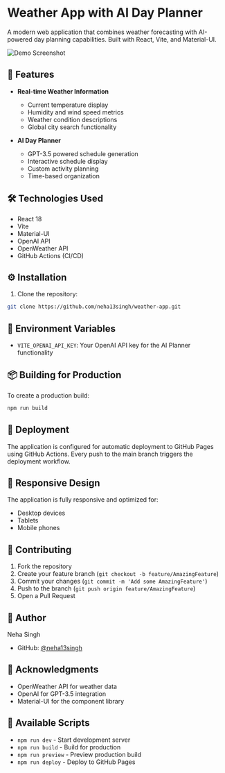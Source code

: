 # Weather App with AI Day Planner

A modern web application that combines weather forecasting with AI-powered day planning capabilities. Built with React, Vite, and Material-UI.

![Demo Screenshot](https://github.com/user-attachments/assets/78f31ff4-e311-4506-ac73-0211bf4e9f4c)


## 🌟 Features

- **Real-time Weather Information**
  - Current temperature display
  - Humidity and wind speed metrics
  - Weather condition descriptions
  - Global city search functionality

- **AI Day Planner**
  - GPT-3.5 powered schedule generation
  - Interactive schedule display
  - Custom activity planning
  - Time-based organization


## 🛠️ Technologies Used

- React 18
- Vite
- Material-UI
- OpenAI API
- OpenWeather API
- GitHub Actions (CI/CD)

## ⚙️ Installation

1. Clone the repository:
```bash
git clone https://github.com/neha13singh/weather-app.git
```

## 🔧 Environment Variables

- `VITE_OPENAI_API_KEY`: Your OpenAI API key for the AI Planner functionality

## 📦 Building for Production

To create a production build:

```bash
npm run build
```

## 🚀 Deployment

The application is configured for automatic deployment to GitHub Pages using GitHub Actions. Every push to the main branch triggers the deployment workflow.

## 📱 Responsive Design

The application is fully responsive and optimized for:
- Desktop devices
- Tablets
- Mobile phones

## 🤝 Contributing

1. Fork the repository
2. Create your feature branch (`git checkout -b feature/AmazingFeature`)
3. Commit your changes (`git commit -m 'Add some AmazingFeature'`)
4. Push to the branch (`git push origin feature/AmazingFeature`)
5. Open a Pull Request


## 👤 Author

Neha Singh
- GitHub: [@neha13singh](https://github.com/neha13singh)

## 🙏 Acknowledgments

- OpenWeather API for weather data
- OpenAI for GPT-3.5 integration
- Material-UI for the component library

## 📜 Available Scripts

- `npm run dev` - Start development server
- `npm run build` - Build for production
- `npm run preview` - Preview production build
- `npm run deploy` - Deploy to GitHub Pages
